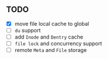 ## TODO
- [x] move file local cache to global
- [ ] `du` support
- [ ] add `Inode` and `Dentry` cache
- [ ] `file lock` and concurrency support
- [ ] remote `Meta` and `File` storage